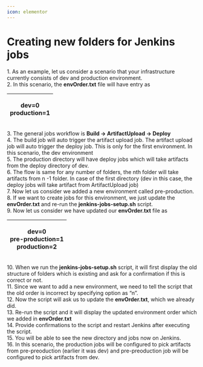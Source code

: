 ```yaml
---
icon: elementor
---
```


# Creating new folders for Jenkins jobs

1\. As an example, let us consider a scenario that your infrastructure currently consists of dev and production environment.\
2\. In this scenario, the **envOrder.txt** file will have entry as

| <p><strong>dev=0</strong><br><strong>production=1</strong></p> |
| -------------------------------------------------------------- |

3\. The general jobs workflow is **Build -> ArtifactUpload -> Deploy**\
4\. The build job will auto trigger the artifact upload job. The artifact upload job will auto trigger the deploy job. This is only for the first environment. In this scenario, the dev environment\
5\. The production directory will have deploy jobs which will take artifacts from the deploy directory of dev.\
6\. The flow is same for any number of folders, the nth folder will take artifacts from n -1 folder. In case of the first directory (dev in this case, the deploy jobs will take artifact from ArtifactUpload job)\
7\. Now let us consider we added a new environment called pre-production.\
8\. If we want to create jobs for this environment, we just update the **envOrder.txt** and re-run the **jenkins-jobs-setup.sh** script.\
9\. Now let us consider we have updated our **envOrder.txt** file as

| <p><strong>dev=0</strong><br><strong>pre-production=1</strong><br><strong>production=2</strong></p> |
| --------------------------------------------------------------------------------------------------- |

10\. When we run the **jenkins-jobs-setup.sh** script, it will first display the old structure of folders which is existing and ask for a confirmation if this is correct or not.\
11\. Since we want to add a new environment, we need to tell the script that the old order is incorrect by specifying option as “n”.\
12\. Now the script will ask us to update the **envOrder.txt**, which we already did.\
13\. Re-run the script and it will display the updated environment order which we added in **envOrder.txt**\
14\. Provide confirmations to the script and restart Jenkins after executing the script.\
15\. You will be able to see the new directory and jobs now on Jenkins.\
16\. In this scenario, the production jobs will be configured to pick artifacts from pre-preoduction (earlier it was dev) and pre-preoduction job will be configured to pick artifacts from dev.
